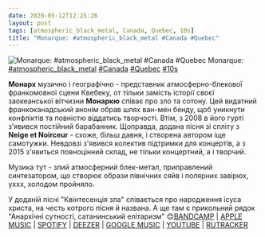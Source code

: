 ```yaml
---
date: 2020-05-12T12:25:26
layout: post
tags: [atmospheric_black_metal, Canada, Quebec, 10s]
title: "Monarque: #atmospheric_black_metal #Canada #Quebec"
---
```

![Monarque: #atmospheric_black_metal #Canada #Quebec](/assets/photos/photo_965@12-05-2020_12-25-25.jpg)
Monarque: [#atmospheric_black_metal](/tags/#atmospheric_black_metal) [#Canada](/tags/#Canada) [#Quebec](/tags/#Quebec) [#10s](/tags/#10s)

**Монарх** музично і географічно - представник атмосферно-блекової франкомовної сцени Квебеку, от тільки замість історії своєї заокеанської вітчизни **Монаркю** співає про зло та сотону. Цей видатний франкоканадський анонім обрав шлях ван-мен бенду, щоб уникнути конфліктів та повністю віддатись творчості. Втім, з 2008 в його гурті з&#39;явився постійний барабанник. Щоправда, додана пісня зі спліту з **Neige et Noirceur** - схоже, більш давня, і створена автором іще самотужки. Невдовзі з&#39;явився колектив підтримки для концертів, а з 2015 з&#39;явиться повноцінний склад, не тільки концертний, а і творчий.

Музика тут - злий атмосферний блек-метал, приправлений синтезатором, що створює образи північних сяйв і полярних завірюх, уххх, холодом пройняло.

У доданій пісні &quot;Квінтесенція зла&quot; співається про народження ісуса христа, на честь котрого пісня й названа. А ще там є прикольний рядок &quot;Анархічні сутності, сатанинський елітаризм&quot; 😊[BANDCAMP](https://monarqueqc.bandcamp.com/album/cantvs-maleficvs) | [APPLE MUSIC](https://music.apple.com/ru/album/cantus-maleficus/id491371024) | [SPOTIFY](https://open.spotify.com/album/0GKLSBKAeCa1ODxN1ubr6o) | [DEEZER](https://www.deezer.com/album/6202208?utm_source=deezer&amp;utm_content=album-6202208&amp;utm_term=1601611822_1589275224&amp;utm_medium=web) | [GOOGLE MUSIC](https://play.google.com/music/m/Bgnawigo7pte64c6sw7ikj3e7zq?t=Cantvs_Maleficvs_-_Monarque) | [YOUTUBE](https://www.youtube.com/playlist?list=PL1Ajw_dXnS_mgTXRraCmwoXXW1i052Kb7) | [RUTRACKER](https://rutracker.org/forum/viewtopic.php?t=4151130)
